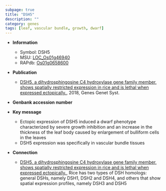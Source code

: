 ```yaml
---
subpage: true
title: "DSH5"
description: ""
category: genes
tags: [leaf, vascular bundle, growth, dwarf]
---
```


* **Information**  
    + Symbol: DSH5  
    + MSU: [LOC_Os01g46940](http://rice.plantbiology.msu.edu/cgi-bin/ORF_infopage.cgi?orf=LOC_Os01g46940)  
    + RAPdb: [Os01g0658600](http://rapdb.dna.affrc.go.jp/viewer/gbrowse_details/irgsp1?name=Os01g0658600)  

* **Publication**  
    + [DSH5, a dihydrosphingosine C4 hydroxylase gene family member, shows spatially restricted expression in rice and is lethal when expressed ectopically.](http://www.ncbi.nlm.nih.gov/pubmed?term=DSH5,+a+dihydrosphingosine+C4+hydroxylase+gene+family+member,+shows+spatially+restricted+expression+in+rice+and+is+lethal+when+expressed+ectopically.%5BTitle%5D), 2018, Genes Genet Syst.

* **Genbank accession number**  

* **Key message**  
    + Ectopic expression of DSH5 induced a dwarf phenotype characterized by severe growth inhibition and an increase in the thickness of the leaf body caused by enlargement of bulliform cells in the leaves
    + DSH5 expression was specifically in vascular bundle tissues

* **Connection**  
    + [DSH5, a dihydrosphingosine C4 hydroxylase gene family member, shows spatially restricted expression in rice and is lethal when expressed ectopically.](http://www.ncbi.nlm.nih.gov/pubmed?term=DSH5,+a+dihydrosphingosine+C4+hydroxylase+gene+family+member,+shows+spatially+restricted+expression+in+rice+and+is+lethal+when+expressed+ectopically.%5BTitle%5D),  Rice has two types of DSH homologs: general DSHs, namely DSH1, DSH2 and DSH4, and others that show spatial expression profiles, namely DSH3 and DSH5



